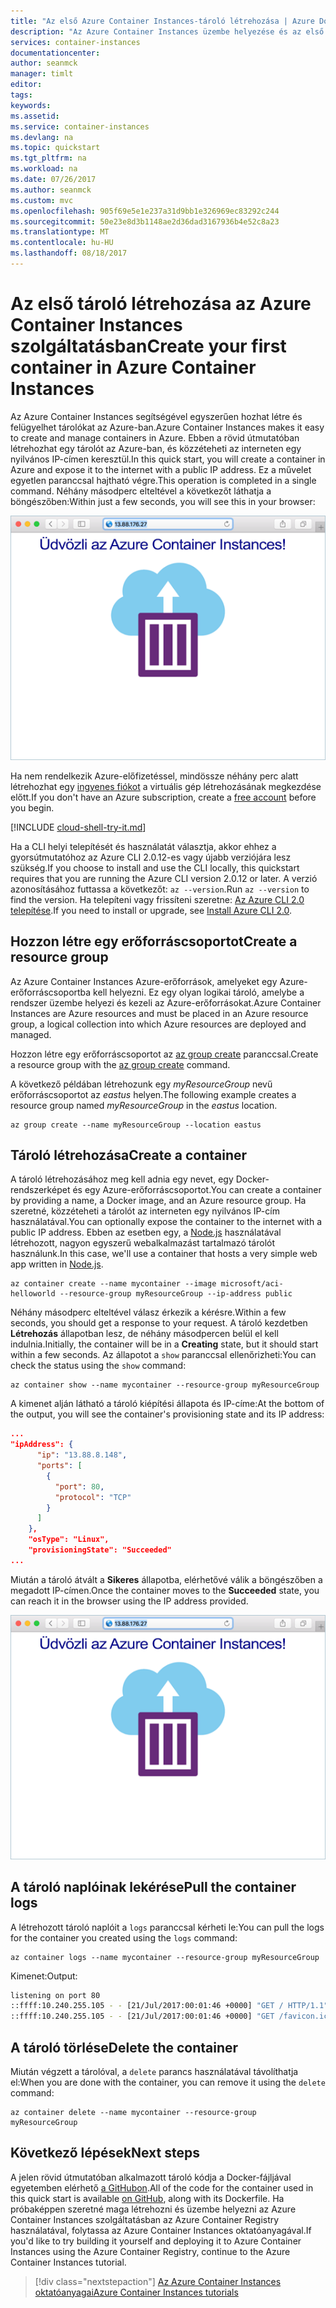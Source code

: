 ```yaml
---
title: "Az első Azure Container Instances-tároló létrehozása | Azure Docs"
description: "Az Azure Container Instances üzembe helyezése és az első lépések"
services: container-instances
documentationcenter: 
author: seanmck
manager: timlt
editor: 
tags: 
keywords: 
ms.assetid: 
ms.service: container-instances
ms.devlang: na
ms.topic: quickstart
ms.tgt_pltfrm: na
ms.workload: na
ms.date: 07/26/2017
ms.author: seanmck
ms.custom: mvc
ms.openlocfilehash: 905f69e5e1e237a31d9bb1e326969ec83292c244
ms.sourcegitcommit: 50e23e8d3b1148ae2d36dad3167936b4e52c8a23
ms.translationtype: MT
ms.contentlocale: hu-HU
ms.lasthandoff: 08/18/2017
---
```

# <a name="create-your-first-container-in-azure-container-instances"></a><span data-ttu-id="f5fb8-103">Az első tároló létrehozása az Azure Container Instances szolgáltatásban</span><span class="sxs-lookup"><span data-stu-id="f5fb8-103">Create your first container in Azure Container Instances</span></span>

<span data-ttu-id="f5fb8-104">Az Azure Container Instances segítségével egyszerűen hozhat létre és felügyelhet tárolókat az Azure-ban.</span><span class="sxs-lookup"><span data-stu-id="f5fb8-104">Azure Container Instances makes it easy to create and manage containers in Azure.</span></span> <span data-ttu-id="f5fb8-105">Ebben a rövid útmutatóban létrehozhat egy tárolót az Azure-ban, és közzéteheti az interneten egy nyilvános IP-címen keresztül.</span><span class="sxs-lookup"><span data-stu-id="f5fb8-105">In this quick start, you will create a container in Azure and expose it to the internet with a public IP address.</span></span> <span data-ttu-id="f5fb8-106">Ez a művelet egyetlen paranccsal hajtható végre.</span><span class="sxs-lookup"><span data-stu-id="f5fb8-106">This operation is completed in a single command.</span></span> <span data-ttu-id="f5fb8-107">Néhány másodperc elteltével a következőt láthatja a böngészőben:</span><span class="sxs-lookup"><span data-stu-id="f5fb8-107">Within just a few seconds, you will see this in your browser:</span></span>

![Az Azure Container Instances használatával üzembe helyezett alkalmazás képe a böngészőben][aci-app-browser]

<span data-ttu-id="f5fb8-109">Ha nem rendelkezik Azure-előfizetéssel, mindössze néhány perc alatt létrehozhat egy [ingyenes fiókot](https://azure.microsoft.com/free/?WT.mc_id=A261C142F) a virtuális gép létrehozásának megkezdése előtt.</span><span class="sxs-lookup"><span data-stu-id="f5fb8-109">If you don't have an Azure subscription, create a [free account](https://azure.microsoft.com/free/?WT.mc_id=A261C142F) before you begin.</span></span>

[!INCLUDE [cloud-shell-try-it.md](../../includes/cloud-shell-try-it.md)]

<span data-ttu-id="f5fb8-110">Ha a CLI helyi telepítését és használatát választja, akkor ehhez a gyorsútmutatóhoz az Azure CLI 2.0.12-es vagy újabb verziójára lesz szükség.</span><span class="sxs-lookup"><span data-stu-id="f5fb8-110">If you choose to install and use the CLI locally, this quickstart requires that you are running the Azure CLI version 2.0.12 or later.</span></span> <span data-ttu-id="f5fb8-111">A verzió azonosításához futtassa a következőt: `az --version`.</span><span class="sxs-lookup"><span data-stu-id="f5fb8-111">Run `az --version` to find the version.</span></span> <span data-ttu-id="f5fb8-112">Ha telepíteni vagy frissíteni szeretne: [Az Azure CLI 2.0 telepítése]( /cli/azure/install-azure-cli).</span><span class="sxs-lookup"><span data-stu-id="f5fb8-112">If you need to install or upgrade, see [Install Azure CLI 2.0]( /cli/azure/install-azure-cli).</span></span> 

## <a name="create-a-resource-group"></a><span data-ttu-id="f5fb8-113">Hozzon létre egy erőforráscsoportot</span><span class="sxs-lookup"><span data-stu-id="f5fb8-113">Create a resource group</span></span>

<span data-ttu-id="f5fb8-114">Az Azure Container Instances Azure-erőforrások, amelyeket egy Azure-erőforráscsoportba kell helyezni. Ez egy olyan logikai tároló, amelybe a rendszer üzembe helyezi és kezeli az Azure-erőforrásokat.</span><span class="sxs-lookup"><span data-stu-id="f5fb8-114">Azure Container Instances are Azure resources and must be placed in an Azure resource group, a logical collection into which Azure resources are deployed and managed.</span></span>

<span data-ttu-id="f5fb8-115">Hozzon létre egy erőforráscsoportot az [az group create](/cli/azure/group#create) paranccsal.</span><span class="sxs-lookup"><span data-stu-id="f5fb8-115">Create a resource group with the [az group create](/cli/azure/group#create) command.</span></span> 

<span data-ttu-id="f5fb8-116">A következő példában létrehozunk egy *myResourceGroup* nevű erőforráscsoportot az *eastus* helyen.</span><span class="sxs-lookup"><span data-stu-id="f5fb8-116">The following example creates a resource group named *myResourceGroup* in the *eastus* location.</span></span>

```azurecli-interactive 
az group create --name myResourceGroup --location eastus
```

## <a name="create-a-container"></a><span data-ttu-id="f5fb8-117">Tároló létrehozása</span><span class="sxs-lookup"><span data-stu-id="f5fb8-117">Create a container</span></span>

<span data-ttu-id="f5fb8-118">A tároló létrehozásához meg kell adnia egy nevet, egy Docker-rendszerképet és egy Azure-erőforráscsoportot.</span><span class="sxs-lookup"><span data-stu-id="f5fb8-118">You can create a container by providing a name, a Docker image, and an Azure resource group.</span></span> <span data-ttu-id="f5fb8-119">Ha szeretné, közzéteheti a tárolót az interneten egy nyilvános IP-cím használatával.</span><span class="sxs-lookup"><span data-stu-id="f5fb8-119">You can optionally expose the container to the internet with a public IP address.</span></span> <span data-ttu-id="f5fb8-120">Ebben az esetben egy, a [Node.js](http://nodejs.org) használatával létrehozott, nagyon egyszerű webalkalmazást tartalmazó tárolót használunk.</span><span class="sxs-lookup"><span data-stu-id="f5fb8-120">In this case, we'll use a container that hosts a very simple web app written in [Node.js](http://nodejs.org).</span></span>

```azurecli-interactive
az container create --name mycontainer --image microsoft/aci-helloworld --resource-group myResourceGroup --ip-address public 
```

<span data-ttu-id="f5fb8-121">Néhány másodperc elteltével válasz érkezik a kérésre.</span><span class="sxs-lookup"><span data-stu-id="f5fb8-121">Within a few seconds, you should get a response to your request.</span></span> <span data-ttu-id="f5fb8-122">A tároló kezdetben **Létrehozás** állapotban lesz, de néhány másodpercen belül el kell indulnia.</span><span class="sxs-lookup"><span data-stu-id="f5fb8-122">Initially, the container will be in a **Creating** state, but it should start within a few seconds.</span></span> <span data-ttu-id="f5fb8-123">Az állapotot a `show` paranccsal ellenőrizheti:</span><span class="sxs-lookup"><span data-stu-id="f5fb8-123">You can check the status using the `show` command:</span></span>

```azurecli-interactive
az container show --name mycontainer --resource-group myResourceGroup
```

<span data-ttu-id="f5fb8-124">A kimenet alján látható a tároló kiépítési állapota és IP-címe:</span><span class="sxs-lookup"><span data-stu-id="f5fb8-124">At the bottom of the output, you will see the container's provisioning state and its IP address:</span></span>

```json
...
"ipAddress": {
      "ip": "13.88.8.148",
      "ports": [
        {
          "port": 80,
          "protocol": "TCP"
        }
      ]
    },
    "osType": "Linux",
    "provisioningState": "Succeeded"
...
```

<span data-ttu-id="f5fb8-125">Miután a tároló átvált a **Sikeres** állapotba, elérhetővé válik a böngészőben a megadott IP-címen.</span><span class="sxs-lookup"><span data-stu-id="f5fb8-125">Once the container moves to the **Succeeded** state, you can reach it in the browser using the IP address provided.</span></span> 

![Az Azure Container Instances használatával üzembe helyezett alkalmazás képe a böngészőben][aci-app-browser]

## <a name="pull-the-container-logs"></a><span data-ttu-id="f5fb8-127">A tároló naplóinak lekérése</span><span class="sxs-lookup"><span data-stu-id="f5fb8-127">Pull the container logs</span></span>

<span data-ttu-id="f5fb8-128">A létrehozott tároló naplóit a `logs` paranccsal kérheti le:</span><span class="sxs-lookup"><span data-stu-id="f5fb8-128">You can pull the logs for the container you created using the `logs` command:</span></span>

```azurecli-interactive
az container logs --name mycontainer --resource-group myResourceGroup
```

<span data-ttu-id="f5fb8-129">Kimenet:</span><span class="sxs-lookup"><span data-stu-id="f5fb8-129">Output:</span></span>

```bash
listening on port 80
::ffff:10.240.255.105 - - [21/Jul/2017:00:01:46 +0000] "GET / HTTP/1.1" 200 1663 "-" "Mozilla/5.0 (Windows NT 10.0; Win64; x64) AppleWebKit/537.36 (KHTML, like Gecko) Chrome/59.0.3071.115 Safari/537.36"
::ffff:10.240.255.105 - - [21/Jul/2017:00:01:46 +0000] "GET /favicon.ico HTTP/1.1" 404 150 "http://104.210.39.122/" "Mozilla/5.0 (Windows NT 10.0; Win64; x64) AppleWebKit/537.36 (KHTML, like Gecko) Chrome/59.0.3071.115 Safari/537.36"
```

## <a name="delete-the-container"></a><span data-ttu-id="f5fb8-130">A tároló törlése</span><span class="sxs-lookup"><span data-stu-id="f5fb8-130">Delete the container</span></span>

<span data-ttu-id="f5fb8-131">Miután végzett a tárolóval, a `delete` parancs használatával távolíthatja el:</span><span class="sxs-lookup"><span data-stu-id="f5fb8-131">When you are done with the container, you can remove it using the `delete` command:</span></span>

```azurecli-interactive
az container delete --name mycontainer --resource-group myResourceGroup
```

## <a name="next-steps"></a><span data-ttu-id="f5fb8-132">Következő lépések</span><span class="sxs-lookup"><span data-stu-id="f5fb8-132">Next steps</span></span>

<span data-ttu-id="f5fb8-133">A jelen rövid útmutatóban alkalmazott tároló kódja a Docker-fájljával egyetemben elérhető [a GitHubon][app-github-repo].</span><span class="sxs-lookup"><span data-stu-id="f5fb8-133">All of the code for the container used in this quick start is available [on GitHub][app-github-repo], along with its Dockerfile.</span></span> <span data-ttu-id="f5fb8-134">Ha próbaképpen szeretné maga létrehozni és üzembe helyezni az Azure Container Instances szolgáltatásban az Azure Container Registry használatával, folytassa az Azure Container Instances oktatóanyagával.</span><span class="sxs-lookup"><span data-stu-id="f5fb8-134">If you'd like to try building it yourself and deploying it to Azure Container Instances using the Azure Container Registry, continue to the Azure Container Instances tutorial.</span></span>

> [!div class="nextstepaction"]
> [<span data-ttu-id="f5fb8-135">Az Azure Container Instances oktatóanyagai</span><span class="sxs-lookup"><span data-stu-id="f5fb8-135">Azure Container Instances tutorials</span></span>](./container-instances-tutorial-prepare-app.md)


<!-- LINKS -->
[app-github-repo]: https://github.com/Azure-Samples/aci-helloworld.git

<!-- IMAGES -->
[aci-app-browser]: ./media/container-instances-quickstart/aci-app-browser.png